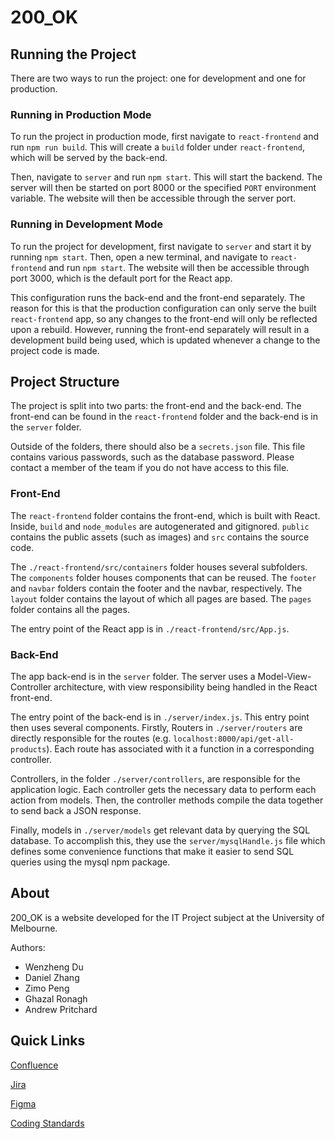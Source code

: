 # 200_OK

## Running the Project

There are two ways to run the project: one for development and one for production.

### Running in Production Mode

To run the project in production mode, first navigate to `react-frontend` and run `npm run build`. This will create a `build` folder under `react-frontend`, which will be served by the back-end.

Then, navigate to `server` and run `npm start`. This will start the backend. The server will then be started on port 8000 or the specified `PORT` environment variable. The website will then be accessible through the server port.

### Running in Development Mode

To run the project for development, first navigate to `server` and start it by running `npm start`. Then, open a new terminal, and navigate to `react-frontend` and run `npm start`. The website will then be accessible through port 3000, which is the default port for the React app.

This configuration runs the back-end and the front-end separately. The reason for this is that the production configuration can only serve the built `react-frontend` app, so any changes to the front-end will only be reflected upon a rebuild. However, running the front-end separately will result in a development build being used, which is updated whenever a change to the project code is made.

## Project Structure

The project is split into two parts: the front-end and the back-end. The front-end can be found in the `react-frontend` folder and the back-end is in the `server` folder.

Outside of the folders, there should also be a `secrets.json` file. This file contains various passwords, such as the database password. Please contact a member of the team if you do not have access to this file.

### Front-End

The `react-frontend` folder contains the front-end, which is built with React. Inside, `build` and `node_modules` are autogenerated and gitignored. `public` contains the public assets (such as images) and `src` contains the source code.

The `./react-frontend/src/containers` folder houses several subfolders. The `components` folder houses components that can be reused. The `footer` and `navbar` folders contain the footer and the navbar, respectively. The `layout` folder contains the layout of which all pages are based. The `pages` folder contains all the pages.

The entry point of the React app is in `./react-frontend/src/App.js`.

### Back-End

The app back-end is in the `server` folder. The server uses a Model-View-Controller architecture, with view responsibility being handled in the React front-end.

The entry point of the back-end is in `./server/index.js`. This entry point then uses several components. Firstly, Routers in `./server/routers` are directly responsible for the routes (e.g. `localhost:8000/api/get-all-products`). Each route has associated with it a function in a corresponding controller.

Controllers, in the folder `./server/controllers`, are responsible for the application logic. Each controller gets the necessary data to perform each action from models. Then, the controller methods compile the data together to send back a JSON response.

Finally, models in `./server/models` get relevant data by querying the SQL database. To accomplish this, they use the `server/mysqlHandle.js` file which defines some convenience functions that make it easier to send SQL queries using the mysql npm package.

## About

200_OK is a website developed for the IT Project subject at the University of Melbourne.

Authors:

- Wenzheng Du
- Daniel Zhang
- Zimo Peng
- Ghazal Ronagh
- Andrew Pritchard

## Quick Links

[Confluence](https://200ok-comp30022.atlassian.net/wiki/spaces/IP2/overview)

[Jira](https://200ok-comp30022.atlassian.net/jira/software/projects/IP2/boards/1)

[Figma](https://www.figma.com/file/M6yUcPFcaSs6sVjpjJn91x/Pet-Store-Prototype)

[Coding Standards](https://200ok-comp30022.atlassian.net/wiki/spaces/IP2/pages/5472508/Coding+Standards+and+Git+Workflow)
